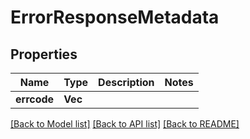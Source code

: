 # ErrorResponseMetadata

## Properties

Name | Type | Description | Notes
------------ | ------------- | ------------- | -------------
**errcode** | **Vec<String>** |  | 

[[Back to Model list]](../README.md#documentation-for-models) [[Back to API list]](../README.md#documentation-for-api-endpoints) [[Back to README]](../README.md)


